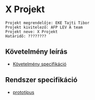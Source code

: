 # X Projekt

	Projekt megrendelője: EKE Tajti Tibor
	Projekt kivitelező: AFP LEV A team
	Projekt neve: X Projekt
	Határidő: ????????

## Követelmény leírás 

- [Követelmény specifikáció](Kovspec.txt)

## Rendszer specifikáció

- [prototípus](RendszerSpec/Mockup/WebFrontend/index.html) 

